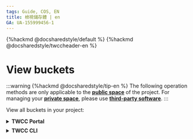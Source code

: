 ```yaml
---
tags: Guide, COS, EN
title: 檢視儲存體 | en
GA: UA-155999456-1
---
```


{%hackmd @docsharedstyle/default %}
{%hackmd @docsharedstyle/twccheader-en %}

# View buckets

:::warning
{%hackmd @docsharedstyle/tip-en %}
The following operation methods are only applicable to the [<ins>**public space**<i class="fa fa-question-circle fa-question-circle-for-service" aria-hidden="true"></i></ins>](https://man.twcc.ai/@preview-twccdocs/doc-cos-main-en/%2F%40TWSC%2Fcos-overview-en) of the project. For managing your [<ins>**private space**<i class="fa fa-question-circle fa-question-circle-for-service" aria-hidden="true"></i></ins>](https://man.twcc.ai/@preview-twccdocs/doc-cos-main-en/%2F%40TWSC%2Fcos-overview-en), please use [<ins>**third-party software**</ins>](https://man.twcc.ai/@preview-twccdocs/doc-cos-main-en/https%3A%2F%2Fman.twcc.ai%2F%40TWSC%2Fguide-cos-connect-info-en).
:::

View all buckets in your project:

<!-- 1 start -->

<details class="docspoiler">

<summary><b>TWCC Portal</b></summary>

<br>

- After signing in for TWCC, select **Cloud Object Storage (COS)**.

![](https://cos.twcc.ai/SYS-MANUAL/uploads/upload_bd4197c43bc416f3329e6dbc475fed56.png)



- After entering **Cloud Object Storage Management** page, you can view all the buckets in the project.

![](https://cos.twcc.ai/SYS-MANUAL/uploads/upload_0ed5a1dd57edd31b8a1d55d1741c45f1.png)



</details>

<!-- Space -->

<div style="height:8px"></div>

<!-- 2. start -->

<details class="docspoiler">

<summary><b>TWCC CLI</b></summary>

<br>

- View all buckets in the project

```bash
$ twccli ls cos
```
![](https://cos.twcc.ai/SYS-MANUAL/uploads/upload_b1497483a1367bb6cae188b80298199b.png)


</details>

